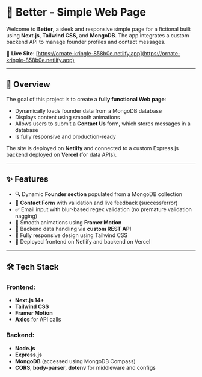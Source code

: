 # 🌱 Better - Simple Web Page

Welcome to **Better**, a sleek and responsive simple page for a fictional built using **Next.js**, **Tailwind CSS**, and **MongoDB**. The app integrates a custom backend API to manage founder profiles and contact messages.

🔗 **Live Site**: [https://ornate-kringle-858b0e.netlify.app](https://ornate-kringle-858b0e.netlify.app)

---

## 📌 Overview

The goal of this project is to create a **fully functional Web page**:
- Dynamically loads founder data from a MongoDB database
- Displays content using smooth animations
- Allows users to submit a **Contact Us** form, which stores messages in a database
- Is fully responsive and production-ready

The site is deployed on **Netlify** and connected to a custom Express.js backend deployed on **Vercel** (for data APIs).

---

## ✨ Features

- 🔍 Dynamic **Founder section** populated from a MongoDB collection
- 📨 **Contact Form** with validation and live feedback (success/error)
- ✅ Email input with blur-based regex validation (no premature validation nagging)
- 💫 Smooth animations using **Framer Motion**
- 💾 Backend data handling via **custom REST API**
- 🎨 Fully responsive design using Tailwind CSS
- 🚀 Deployed frontend on Netlify and backend on Vercel

---

## 🛠️ Tech Stack

### Frontend:
- **Next.js 14+**
- **Tailwind CSS**
- **Framer Motion**
- **Axios** for API calls

### Backend:
- **Node.js**
- **Express.js**
- **MongoDB** (accessed using MongoDB Compass)
- **CORS**, **body-parser**, **dotenv** for middleware and configs
